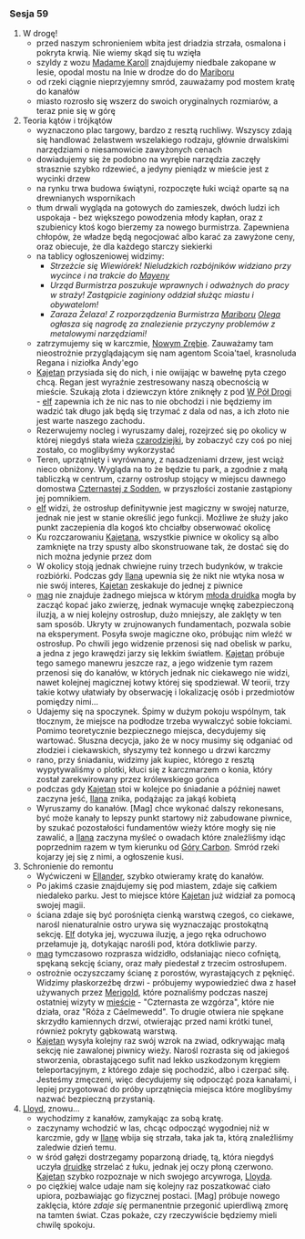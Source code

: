 ### Sesja 59
1. W drogę!
    - przed naszym schronieniem wbita jest driadzia strzała, osmalona i pokryta krwią. Nie wiemy skąd się tu wzięła
    - szyldy z wozu [Madame Karoll](#p_karoll) znajdujemy niedbale zakopane w lesie, opodal mostu na Inie w drodze do do [Mariboru](#l_maribor)
    - od rzeki ciągnie nieprzyjemny smród, zauważamy pod mostem kratę do kanałów
    - miasto rozrosło się wszerz do swoich oryginalnych rozmiarów, a teraz pnie się w górę
2. Teoria kątów i trójkątów
    - wyznaczono plac targowy, bardzo z resztą ruchliwy. Wszyscy zdają się handlować żelastwem wszelakiego rodzaju, głównie drwalskimi narzędziami o niesamowicie zawyżonych cenach
    - dowiadujemy się że podobno na wyrębie narzędzia zaczęły strasznie szybko rdzewieć, a jedyny pieniądz w mieście jest z wycinki drzew
    - na rynku trwa budowa świątyni, rozpoczęte łuki wciąż oparte są na drewnianych wspornikach
    - tłum drwali wygląda na gotowych do zamieszek, dwóch ludzi ich uspokaja - bez większego powodzenia młody kapłan, oraz z szubienicy ktoś kogo bierzemy za nowego burmistrza. Zapewniena chłopów, że władze będą negocjować albo karać za zawyżone ceny, oraz obiecuje, że dla każdego starczy siekierki
    - na tablicy ogłoszeniowej widzimy:
        - _Strzeżcie się Wiewiórek! Nieludzkich rozbójników widziano przy wycince i na trakcie do [Mayeny](#l_mayena)_
        - _Urząd Burmistrza poszukuje wprawnych i odważnych do pracy w straży! Zastąpicie zaginiony oddział służąc miastu i obywatelom!_
        - _Zaraza Żelaza! Z rozporządzenia Burmistrza [Mariboru](#l_maribor) [Olega](#p_oleg) ogłasza się nagrodę za znalezienie przyczyny problemów z metalowymi narzędziami!_
    - zatrzymujemy się w karczmie, [Nowym Zrębie](#l_nowy_zrab). Zauważamy tam nieostrożnie przyglądającym się nam agentom Scoia'tael, krasnoluda Regana i niziołka Andy'ego
    - [Kajetan](#g_kajetan) przysiada się do nich, i nie owijając w bawełnę pyta czego chcą. Regan jest wyraźnie zestresowany naszą obecnością w mieście. Szukają złota i dziewczyn które zniknęły z pod [W Pół Drogi](#l_pol_drogi) - [elf](#g_kajetan) zapewnia ich że nic nas to nie obchodzi i nie będziemy im wadzić tak długo jak będą się trzymać z dala od nas, a ich złoto nie jest warte naszego zachodu.
    - Rezerwujemy nocleg i wyruszamy dalej, rozejrzeć się po okolicy w której niegdyś stała wieża [czarodziejki](#p_triss_merigold), by zobaczyć czy coś po niej zostało, co moglibyśmy wykorzystać
    - Teren, uprzątnięty i wyrównany, z nasadzeniami drzew, jest wciąż nieco obniżony. Wygląda na to że będzie tu park, a zgodnie z małą tabliczką w centrum, czarny ostrosłup stojący w miejscu dawnego domostwa [Czternastej z Sodden](#p_triss_merigold), w przyszłości zostanie zastąpiony jej pomnikiem.
    - [elf](#g_kajetan) widzi, że ostrosłup definitywnie jest magiczny w swojej naturze, jednak nie jest w stanie określić jego funkcji. Możliwe że służy jako punkt zaczepienia dla kogoś kto chciałby obserwować okolicę
    - Ku rozczarowaniu [Kajetana](#g_kajetan), wszystkie piwnice w okolicy są albo zamknięte na trzy spusty albo skonstruowane tak, że dostać się do nich można jedynie przez dom
    - W okolicy stoją jednak chwiejne ruiny trzech budynków, w trakcie rozbiórki. Podczas gdy [Ilana](#g_ilana) upewnia się że nikt nie wtyka nosa w nie swój interes, [Kajetan](#g_kajetan) zeskakuje do jednej z piwnice
    - [mag](#g_kajetan) nie znajduje żadnego miejsca w którym [młoda druidka](#g_ilana) mogła by zacząć kopać jako zwierzę, jednak wymacuje wnękę zabezpieczoną iluzją, a w niej kolejny ostrosłup, dużo mniejszy, ale zaklęty w ten sam sposób. Ukryty w zrujnowanych fundamentach, pozwala sobie na eksperyment. Posyła swoje magiczne oko, próbując nim wleźć w ostrosłup. Po chwili jego widzenie przenosi się nad obelisk w parku, a jedna z jego krawędzi jarzy się lekkim światłem. [Kajetan](#g_kajetan) próbuje tego samego manewru jeszcze raz, a jego widzenie tym razem przenosi się do kanałów, w których jednak nic ciekawego nie widzi, nawet kolejnej magicznej kotwy której się spodziewał. W teorii, trzy takie kotwy ułatwiały by obserwację i lokalizację osób i przedmiotów pomiędzy nimi...
    - Udajemy się na spoczynek. Śpimy w dużym pokoju wspólnym, tak tłocznym, że miejsce na podłodze trzeba wywalczyć sobie łokciami. Pomimo teoretycznie bezpiecznego miejsca, decydujemy się wartować. Słuszna decycja, jako że w nocy musimy się odganiać od złodziei i ciekawskich, słyszymy też konnego u drzwi karczmy
    - rano, przy śniadaniu, widzimy jak kupiec, którego z resztą wypytywaliśmy o plotki, kłuci się z karczmarzem o konia, który został zarekwirowany przez królewskiego gońca
    - podczas gdy [Kajetan](#g_kajetan) stoi w kolejce po śniadanie a później nawet zaczyna jeść, [Ilana](#g_ilana) znika, podążając za jakąś kobietą
    - Wyruszamy do kanałów. [Mag] chce wykonać dalszy rekonesans, być może kanały to lepszy punkt startowy niż zabudowane piwnice, by szukać pozostałości fundamentów wieży które mogły się nie zawalić, a [Ilana](#g_ilana) zaczyna myśleć o owadach które znaleźliśmy idąc poprzednim razem w tym kierunku od [Góry Carbon](#l_gora_carbon). Smród rzeki kojarzy jej się z nimi, a ogłoszenie kusi.
3. Schronienie do remontu
    - Wyćwiczeni w [Ellander](#l_ellander), szybko otwieramy kratę do kanałów.
    - Po jakimś czasie znajdujemy się pod miastem, zdaje się całkiem niedaleko parku. Jest to miejsce które [Kajetan](#g_kajetan) już widział za pomocą swojej magii.
    - ściana zdaje się być porośnięta cienką warstwą czegoś, co ciekawe, narośl nienaturalnie ostro urywa się wyznaczając prostokątną sekcję. [Elf](#g_kajetan) dotyka jej, wyczuwa iluzję, a jego ręka odruchowo przełamuje ją, dotykając narośli pod, która dotkliwie parzy.
    - [mag](#g_kajetan) tymczasowo rozprasza widzidło, odsłaniając nieco cofniętą, spękaną sekcję ściany, oraz mały piedestał z trzecim ostrosłupem.
    - ostrożnie oczyszczamy ścianę z porostów, wyrastających z pęknięć. Widzimy płaskorzeźbę drzwi - próbujemy wypowiedzieć dwa z haseł używanych przez [Merigold](#p_triss_merigold), które poznaliśmy podczas naszej ostatniej wizyty w [mieście](#l_maribor) - "Czternasta ze wzgórza", które nie działa, oraz "Róża z Cáelmewedd". To drugie otwiera nie spękane skrzydło kamiennych drzwi, otwierając przed nami krótki tunel, również pokryty gąbkowatą warstwą.
    - [Kajetan](#g_kajetan) wysyła kolejny raz swój wzrok na zwiad, odkrywając małą sekcję nie zawalonej piwnicy wieży. Narośl rozrasta się od jakiegoś stworzenia, obrastającego sufit nad lekko uszkodzonym kręgiem teleportacyjnym, z którego zdaje się pochodzić, albo i czerpać siłę. Jesteśmy zmęczeni, więc decydujemy się odpocząć poza kanałami, i lepiej przygotować do próby uprzątnięcia miejsca które moglibyśmy nazwać bezpieczną przystanią.
4. [Lloyd](#p_lloyd), znowu...
    - wychodzimy z kanałów, zamykając za sobą kratę.
    - zaczynamy wchodzić w las, chcąc odpocząć wygodniej niż w karczmie, gdy w [Ilanę](#g_ilana) wbija się strzała, taka jak ta, którą znaleźliśmy zaledwie dzień temu.
    - w śród gałęzi dostrzegamy poparzoną driadę, tą, która niegdyś uczyła [druidkę](#g_ilana) strzelać z łuku, jednak jej oczy płoną czerwono. [Kajetan](#g_kajetan) szybko rozpoznaje w nich swojego arcywroga, [Lloyda](#p_lloyd).
    - po ciężkiej walce udaje nam się kolejny raz poszatkować ciało upiora, pozbawiając go fizycznej postaci. [Mag] próbuje nowego zaklęcia, które _zdaje się_ permanentnie przegonić upierdliwą zmorę na tamten świat. Czas pokaże, czy rzeczywiście będziemy mieli chwilę spokoju.